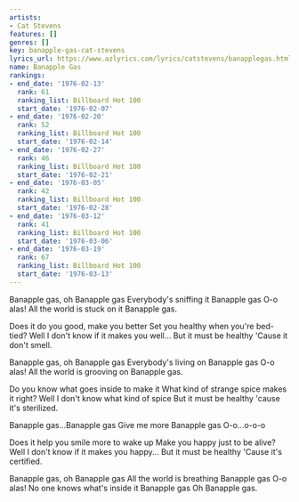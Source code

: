 ```yaml
---
artists:
- Cat Stevens
features: []
genres: []
key: banapple-gas-cat-stevens
lyrics_url: https://www.azlyrics.com/lyrics/catstevens/banapplegas.html
name: Banapple Gas
rankings:
- end_date: '1976-02-13'
  rank: 61
  ranking_list: Billboard Hot 100
  start_date: '1976-02-07'
- end_date: '1976-02-20'
  rank: 52
  ranking_list: Billboard Hot 100
  start_date: '1976-02-14'
- end_date: '1976-02-27'
  rank: 46
  ranking_list: Billboard Hot 100
  start_date: '1976-02-21'
- end_date: '1976-03-05'
  rank: 42
  ranking_list: Billboard Hot 100
  start_date: '1976-02-28'
- end_date: '1976-03-12'
  rank: 41
  ranking_list: Billboard Hot 100
  start_date: '1976-03-06'
- end_date: '1976-03-19'
  rank: 67
  ranking_list: Billboard Hot 100
  start_date: '1976-03-13'
---
```


Banapple gas, oh Banapple gas
Everybody's sniffing it Banapple gas
O-o alas!
All the world is stuck on it Banapple gas.

Does it do you good, make you better
Set you healthy when you're bed-tied?
Well I don't know if it makes you well...
But it must be healthy
'Cause it don't smell.

Banapple gas, oh Banapple gas
Everybody's living on Banapple gas
O-o alas!
All the world is grooving on Banapple gas.

Do you know what goes inside to make it
What kind of strange spice makes it right?
Well I don't know what kind of spice
But it must be healthy 'cause it's sterilized.

Banapple gas...Banapple gas
Give me more Banapple gas
O-o...o-o-o

Does it help you smile more to wake up
Make you happy just to be alive?
Well I don't know if it makes you happy...
But it must be healthy
'Cause it's certified.

Banapple gas, oh Banapple gas
All the world is breathing Banapple gas
O-o alas!
No one knows what's inside it Banapple gas
Oh Banapple gas.



